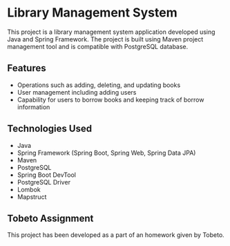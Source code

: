# Library Management System

This project is a library management system application developed using Java and Spring Framework. The project is built using Maven project management tool and is compatible with PostgreSQL database.

## Features

- Operations such as adding, deleting, and updating books
- User management including adding users
- Capability for users to borrow books and keeping track of borrow information

## Technologies Used

- Java
- Spring Framework (Spring Boot, Spring Web, Spring Data JPA)
- Maven
- PostgreSQL
- Spring Boot DevTool
- PostgreSQL Driver
- Lombok
- Mapstruct

## Tobeto Assignment

This project has been developed as a part of an homework given by Tobeto.
